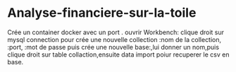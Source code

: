# Analyse-financiere-sur-la-toile
Crée un container docker avec un port .
ouvrir Workbench:
clique droit sur mysql connection pour crée une nouvelle collection
:nom de la collection,
:port,
:mot de passe puis crée une nouvelle base:,lui donner un nom,puis clique droit sur table collaction,ensuite data import poiur recuperer le csv en base.
